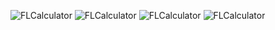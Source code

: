 ![FLCalculator](assets/base_light_linux.png "FLCalculator")
![FLCalculator](assets/base_dark_linux.png "FLCalculator")
![FLCalculator](assets/base_light_macos.png "FLCalculator")
![FLCalculator](assets/base_dark_macos.png "FLCalculator")
